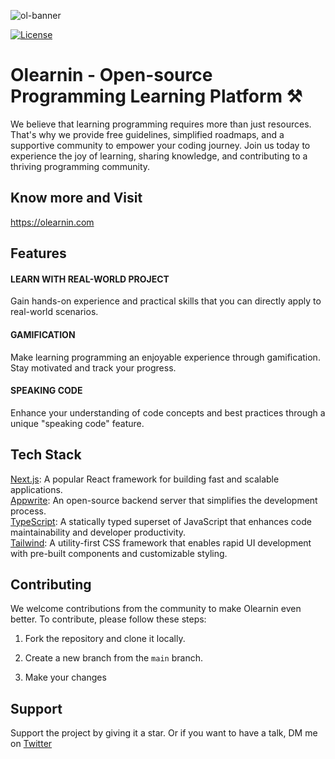 
![ol-banner](https://github.com/uqi-dev/olearnin/assets/18189873/be9529f5-7367-4c4d-ad45-db287e163056)

[![License](https://img.shields.io/badge/license-MIT-blue.svg)](https://github.com/your-username/popwola/blob/main/LICENSE)

# Olearnin - Open-source Programming Learning Platform ⚒️

We believe that learning programming requires more than just resources. That's why we provide free guidelines, simplified roadmaps, and a supportive community to empower your coding journey. Join us today to experience the joy of learning, sharing knowledge, and contributing to a thriving programming community.




## Know more and Visit
https://olearnin.com


## Features 

#### LEARN WITH REAL-WORLD PROJECT

Gain hands-on experience and practical skills that you can directly apply to real-world scenarios.

#### GAMIFICATION

Make learning programming an enjoyable experience through gamification. Stay motivated and track your progress.

#### SPEAKING CODE

Enhance your understanding of code concepts and best practices through a unique "speaking code" feature.


## Tech Stack 

<a href="https://nextjs.org" target="blank">Next.js</a>: A popular React framework for building fast and scalable applications. <br />
<a href="https://appwrite.io" target="blank">Appwrite</a>: An open-source backend server that simplifies the development process. <br />
<a href="https://www.typescriptlang.org/" target="blank">TypeScript</a>: A statically typed superset of JavaScript that enhances code maintainability and developer productivity. <br />
<a href="https://tailwindcss.com/" target="blank">Tailwind<a>: A utility-first CSS framework that enables rapid UI development with pre-built components and customizable styling.


## Contributing

We welcome contributions from the community to make Olearnin even better. To contribute, please follow these steps:

1. Fork the repository and clone it locally.

2. Create a new branch from the `main` branch.

3. Make your changes

## Support
Support the project by giving it a star.
  Or if you want to have a talk, DM me on <a href="https://twitter.com/dev_syedshihab" target="blank">Twitter</a>



